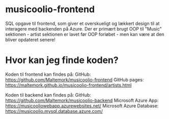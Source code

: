 # musicoolio-frontend

SQL opgave til frontend, som giver et overskueligt og lækkert design til at interagere med backenden på Azure.
Der er primært brugt OOP til "Music" sektionen - artist sektionen er lavet før OOP forløbet - men kan være at den bliver opdateret senere!

# Hvor kan jeg finde koden?

Koden til frontend kan findes på:
GitHub: https://github.com/Maltemork/musicoolio-frontend
GitHub pages: https://maltemork.github.io/musicoolio-frontend/artists.html

Koden til backend kan findes på:
GitHub: https://github.com/Maltemork/musicoolio-backend
Microsoft Azure App: https://musicooliowebapp.azurewebsites.net/
Microsoft Azure Database: https://musicoolio.mysql.database.azure.com/
